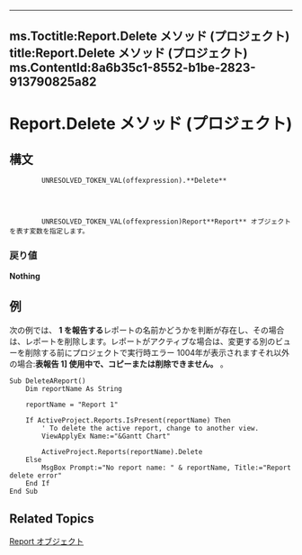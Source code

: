 
---
ms.Toctitle:Report.Delete メソッド (プロジェクト)
title:Report.Delete メソッド (プロジェクト)
ms.ContentId:8a6b35c1-8552-b1be-2823-913790825a82
---
# Report.Delete メソッド (プロジェクト)





## 構文

            UNRESOLVED_TOKEN_VAL(offexpression).**Delete**




            UNRESOLVED_TOKEN_VAL(offexpression)Report**Report** オブジェクトを表す変数を指定します。

### 戻り値
**Nothing**





## 例
次の例では、 **1 を報告する**レポートの名前かどうかを判断が存在し、その場合は、レポートを削除します。レポートがアクティブな場合は、変更する別のビューを削除する前にプロジェクトで実行時エラー 1004年が表示されますそれ以外の場合:**表報告 1] 使用中で、コピーまたは削除できません。** 。

```vba
Sub DeleteAReport()
    Dim reportName As String
    
    reportName = "Report 1"
    
    If ActiveProject.Reports.IsPresent(reportName) Then
        ' To delete the active report, change to another view.
        ViewApplyEx Name:="&Gantt Chart"
        
        ActiveProject.Reports(reportName).Delete
    Else
        MsgBox Prompt:="No report name: " & reportName, Title:="Report delete error"
    End If
End Sub
```




## Related Topics

[Report オブジェクト](38ef993e-e5cd-b451-06aa-41eb0e93450e.md)





